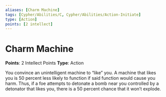 ```yaml
---
aliases: [Charm Machine]
tags: [Cypher/Abilities/C, Cypher/Abilities/Action-Initiate]
type: [Action]
points: [2 intellect]
---
```


# Charm Machine

**Points**: 2 Intellect Points
**Type**: Action

You convince an unintelligent machine to “like” you. A machine that likes you is 50 percent less likely to function if said function would cause you harm. Thus, if a foe attempts to detonate a bomb near you controlled by a detonator that likes you, there is a 50 percent chance that it won’t explode.
